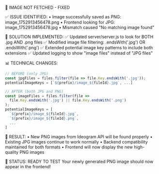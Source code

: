🎯 IMAGE NOT FETCHED - FIXED

✅ ISSUE IDENTIFIED:
   • Image successfully saved as PNG: image_1752913456478.png
   • Frontend looking for JPG: image_1752913456478.jpg
   • Mismatch caused "No matching image found"

🔧 SOLUTION IMPLEMENTED:
   ✅ Updated server/server.js to look for BOTH .jpg AND .png files
   ✅ Modified image file filtering: .endsWith('.jpg') OR .endsWith('.png')
   ✅ Extended potential image key patterns to include both extensions
   ✅ Updated logging to show "image files" instead of "JPG files"

📊 TECHNICAL CHANGES:
   ```javascript
   // BEFORE (only JPG)
   const jpgFiles = files.filter(file => file.Key.endsWith('.jpg'));
   potentialImageKeys = [`${prefix}/image_${fileId}.jpg`, ...]
   
   // AFTER (both JPG and PNG)
   const imageFiles = files.filter(file => 
     file.Key.endsWith('.jpg') || file.Key.endsWith('.png')
   );
   potentialImageKeys = [
     `${prefix}/image_${fileId}.jpg`,
     `${prefix}/image_${fileId}.png`,
     ...
   ]
   ```

🎉 RESULT:
   • New PNG images from Ideogram API will be found properly
   • Existing JPG images continue to work normally
   • Backend compatibility maintained for both formats
   • Frontend will now display the new high-quality PNG images

🚀 STATUS: READY TO TEST
   Your newly generated PNG image should now appear in the frontend!
